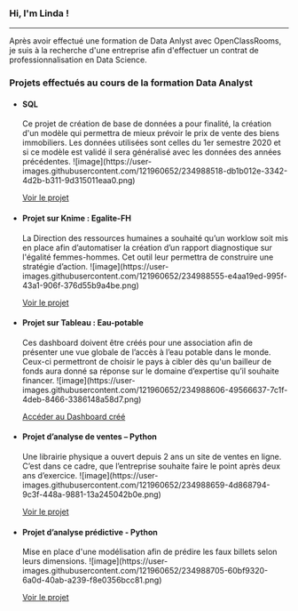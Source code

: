 ###  Hi, I'm Linda !
_______________________________________________
Après avoir effectué une formation de Data Anlyst avec OpenClassRooms, je suis à la recherche d'une entreprise afin d'effectuer un contrat de professionnalisation en Data Science. <br/>
<h3>Projets effectués au cours de la formation Data Analyst</h3>
<ul><li><h4>SQL</h4>
Ce projet de création de base de données a pour finalité, la création d'un modèle qui permettra de mieux prévoir le prix de vente des biens immobiliers. Les données utilisées sont celles du 1er semestre 2020 et si ce modèle est validé il sera généralisé avec les données des années précédentes.
![image](https://user-images.githubusercontent.com/121960652/234988518-db1b012e-3342-4d2b-b311-9d315011eaa0.png)

 <a href="https://github.com/Linda1204/Data_Analyst/tree/main/SQL"> Voir le projet </a> 
 </li>
<li><h4>Projet sur Knime : Egalite-FH </h4>
La Direction des ressources humaines a souhaité qu’un worklow soit mis en place afin d’automatiser la création d’un rapport diagnostique sur l'égalité femmes-hommes. Cet outil leur permettra de construire une stratégie d’action.
 ![image](https://user-images.githubusercontent.com/121960652/234988555-e4aa19ed-995f-43a1-906f-376d55b9a4be.png)
  
 <a href="https://github.com/Linda1204/Data_Analyst/tree/main/Egalite-FH_Knime">Voir le projet </a>
</li>
<li><h4>Projet sur Tableau : Eau-potable</h4>
Ces dashboard doivent être créés pour une association afin de présenter une vue globale de l’accès à l’eau potable dans le monde. Ceux-ci permettront de choisir le pays à cibler dès qu'un bailleur de fonds aura donné sa réponse sur le domaine d’expertise qu’il souhaite financer.
 ![image](https://user-images.githubusercontent.com/121960652/234988606-49566637-7c1f-4deb-8466-3386148a58d7.png)

<a href="https://public.tableau.com/views/Etude_eau_potable/Etudesurleaupotable?:language=fr-FR&:display_count=n&:origin=viz_share_link">Accéder au Dashboard créé </a> 
  </li>

<li><h4>Projet d’analyse de ventes – Python</h4>
Une librairie physique a ouvert depuis 2 ans un site de ventes en ligne. C’est dans ce cadre, que l’entreprise souhaite faire le point après deux ans d’exercice.
 ![image](https://user-images.githubusercontent.com/121960652/234988659-4d868794-9c3f-448a-9881-13a245042b0e.png)

<a href="https://github.com/Linda1204/Data_Analyst/tree/main/Analyse-ventes_Python">Voir le projet </a>
</li>

<li><h4>Projet d’analyse prédictive - Python</h4>
Mise en place d'une modélisation afin de prédire les faux billets selon leurs dimensions.
 ![image](https://user-images.githubusercontent.com/121960652/234988705-60bf9320-6a0d-40ab-a239-f8e0356bcc81.png)

<a href="https://github.com/Linda1204/Data_Analyst/tree/main/Analyse-predictive_Python">Voir le projet </a>

</li>

</ul>



<!--
**Linda1204/Linda1204** is a ✨ _special_ ✨ repository because its `README.md` (this file) appears on your GitHub profile.

Here are some ideas to get you started:

- 🔭 I’m currently working on ...
- 🌱 I’m currently learning ...
- 👯 I’m looking to collaborate on ...
- 🤔 I’m looking for help with ...
- 💬 Ask me about ...
- 📫 How to reach me: ...
- 😄 Pronouns: ...
- ⚡ Fun fact: ...
-->
